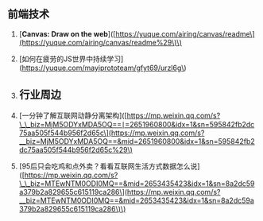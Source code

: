 ## 前端技术

1. \[**Canvas: Draw on the web**\]\([https://yuque.com/airing/canvas/readme\](https://yuque.com/airing/canvas/readme%29\)\)
2. \[如何在疲劳的JS世界中持续学习\]\(https://yuque.com/mayiprototeam/gfyt69/urzl6g\)
3. ## 行业周边
4. \[一分钟了解互联网动静分离架构\]\([https://mp.weixin.qq.com/s?\_\_biz=MjM5ODYxMDA5OQ==∣=2651960800&idx=1&sn=595842fb2dc75aa505f544b956f2d65c\](https://mp.weixin.qq.com/s?__biz=MjM5ODYxMDA5OQ==&mid=2651960800&idx=1&sn=595842fb2dc75aa505f544b956f2d65c%29\)

5. \[95后只会吃鸡和点外卖？看看互联网生活方式数据怎么说\]\([https://mp.weixin.qq.com/s?\_\_biz=MTEwNTM0ODI0MQ==&mid=2653435423&idx=1&sn=8a2dc59a379b2a829655c615119ca286\](https://mp.weixin.qq.com/s?__biz=MTEwNTM0ODI0MQ==&mid=2653435423&idx=1&sn=8a2dc59a379b2a829655c615119ca286\)\)



